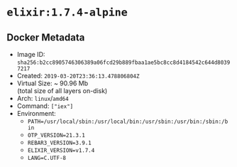 # `elixir:1.7.4-alpine`

## Docker Metadata

- Image ID: `sha256:b2cc8905746306389a06fcd29b889fbaa1ae5bc8cc8d4184542c644d80397217`
- Created: `2019-03-20T23:36:13.478806804Z`
- Virtual Size: ~ 90.96 Mb  
  (total size of all layers on-disk)
- Arch: `linux`/`amd64`
- Command: `["iex"]`
- Environment:
  - `PATH=/usr/local/sbin:/usr/local/bin:/usr/sbin:/usr/bin:/sbin:/bin`
  - `OTP_VERSION=21.3.1`
  - `REBAR3_VERSION=3.9.1`
  - `ELIXIR_VERSION=v1.7.4`
  - `LANG=C.UTF-8`
